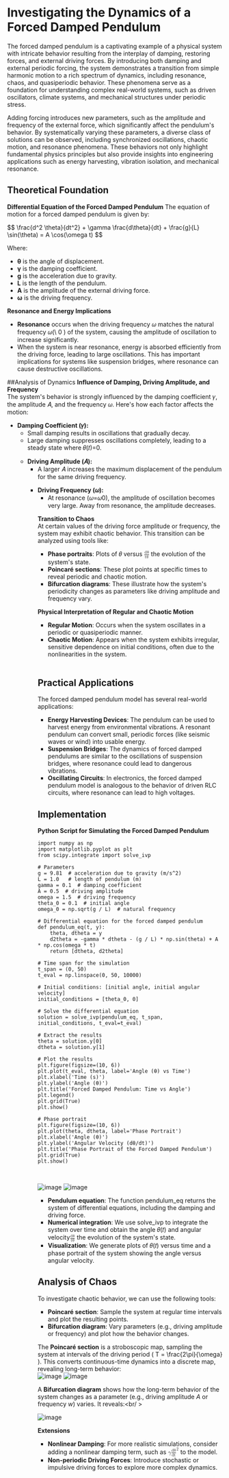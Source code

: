 # Investigating the Dynamics of a Forced Damped Pendulum
The forced damped pendulum is a captivating example of a physical system with intricate behavior resulting from the interplay of damping, restoring forces, and external driving forces. By introducing both damping and external periodic forcing, the system demonstrates a transition from simple harmonic motion to a rich spectrum of dynamics, including resonance, chaos, and quasiperiodic behavior. These phenomena serve as a foundation for understanding complex real-world systems, such as driven oscillators, climate systems, and mechanical structures under periodic stress.

Adding forcing introduces new parameters, such as the amplitude and frequency of the external force, which significantly affect the pendulum's behavior. By systematically varying these parameters, a diverse class of solutions can be observed, including synchronized oscillations, chaotic motion, and resonance phenomena. These behaviors not only highlight fundamental physics principles but also provide insights into engineering applications such as energy harvesting, vibration isolation, and mechanical resonance.

## Theoretical Foundation
<b>Differential Equation of the Forced Damped Pendulum</b>
The equation of motion for a forced damped pendulum is given by:
<p>$$ \frac{d^2 \theta}{dt^2} + \gamma \frac{d\theta}{dt} + \frac{g}{L} \sin(\theta) = A \cos(\omega t) $$</p>

Where:

<ul><li><b>θ</b> is the angle of displacement.</li>
<li><b>γ</b> is the damping coefficient.</li>
<li><b>g</b> is the acceleration due to gravity.</li>
<li><b>L</b> is the length of the pendulum.</li>
<li><b>A</b> is the amplitude of the external driving force.</li>
<li><b>ω</b> is the driving frequency.</li></ul>

<b>Resonance and Energy Implications</b>
<ul><li><b>Resonance</b>  occurs when the driving frequency 𝜔 matches the natural frequency 𝜔(\ 0 ) of the system, causing the amplitude of oscillation to increase significantly.</li>
<li>When the system is near resonance, energy is absorbed efficiently from the driving force, leading to large oscillations. This has important implications for systems like suspension bridges, where resonance can cause destructive oscillations.</li></ul>


##Analysis of Dynamics
<b>Influence of Damping, Driving Amplitude, and Frequency</b><br />
The system's behavior is strongly influenced by the damping coefficient 𝛾, the amplitude 𝐴, and the frequency 𝜔. Here's how each factor affects the motion:
<ul><li><b>Damping Coefficient (𝛾):</b><ul>
<li>Small damping results in oscillations that gradually decay.</li>
<li>Large damping suppresses oscillations completely, leading to a steady state where 𝜃(𝑡)=0.</li></ul>
</li><ul><li><b>Driving Amplitude (𝐴):</b>
<ul><li>A larger 𝐴 increases the maximum displacement of the pendulum for the same driving frequency.</li></ul></li>
<ul><li><b>Driving Frequency (𝜔):</b><ul>
<li>At resonance (𝜔=𝜔0), the amplitude of oscillation becomes very large. Away from resonance, the amplitude decreases.</li></ul></li>

<b>Transition to Chaos</b><br />
At certain values of the driving force amplitude or frequency, the system may exhibit chaotic behavior. This transition can be analyzed using tools like:
<ul><li><b>Phase portraits</b>: Plots of 𝜃 versus  <math xmlns="http://www.w3.org/1998/Math/MathML">
<mfrac>
<mi>dθ</mi>
<mi>tθ</mi>
</mfrac>
</math> the evolution of the system's state.</li>
<li><b>Poincaré sections</b>: These plot points at specific times to reveal periodic and chaotic motion.</li>
<li><b>Bifurcation diagrams</b>: These illustrate how the system's periodicity changes as parameters like driving amplitude and frequency vary.</li>
</ul>

<b>Physical Interpretation of Regular and Chaotic Motion</b>
<ul><li><b>Regular Motion</b>: Occurs when the system oscillates in a periodic or quasiperiodic manner.</li>
<li><b>Chaotic Motion</b>: Appears when the system exhibits irregular, sensitive dependence on initial conditions, often due to the nonlinearities in the system.</li></ul><br />

## Practical Applications
The forced damped pendulum model has several real-world applications:<br />
<ul><li><b>Energy Harvesting Devices</b>: The pendulum can be used to harvest energy from environmental vibrations. A resonant pendulum can convert small, periodic forces (like seismic waves or wind) into usable energy.</li>
<li><b>Suspension Bridges</b>: The dynamics of forced damped pendulums are similar to the oscillations of suspension bridges, where resonance could lead to dangerous vibrations.</li>
<li><b>Oscillating Circuits</b>: In electronics, the forced damped pendulum model is analogous to the behavior of driven RLC circuits, where resonance can lead to high voltages.</li></ul>

## Implementation
<b>Python Script for Simulating the Forced Damped Pendulum</b>
<pre><code class="language-python">import numpy as np
import matplotlib.pyplot as plt
from scipy.integrate import solve_ivp

# Parameters
g = 9.81  # acceleration due to gravity (m/s^2)
L = 1.0   # length of pendulum (m)
gamma = 0.1  # damping coefficient
A = 0.5  # driving amplitude
omega = 1.5  # driving frequency
theta_0 = 0.1  # initial angle
omega_0 = np.sqrt(g / L)  # natural frequency

# Differential equation for the forced damped pendulum
def pendulum_eq(t, y):
    theta, dtheta = y
    d2theta = -gamma * dtheta - (g / L) * np.sin(theta) + A * np.cos(omega * t)
    return [dtheta, d2theta]

# Time span for the simulation
t_span = (0, 50)
t_eval = np.linspace(0, 50, 10000)

# Initial conditions: [initial angle, initial angular velocity]
initial_conditions = [theta_0, 0]

# Solve the differential equation
solution = solve_ivp(pendulum_eq, t_span, initial_conditions, t_eval=t_eval)

# Extract the results
theta = solution.y[0]
dtheta = solution.y[1]

# Plot the results
plt.figure(figsize=(10, 6))
plt.plot(t_eval, theta, label='Angle (θ) vs Time')
plt.xlabel('Time (s)')
plt.ylabel('Angle (θ)')
plt.title('Forced Damped Pendulum: Time vs Angle')
plt.legend()
plt.grid(True)
plt.show()

# Phase portrait
plt.figure(figsize=(10, 6))
plt.plot(theta, dtheta, label='Phase Portrait')
plt.xlabel('Angle (θ)')
plt.ylabel('Angular Velocity (dθ/dt)')
plt.title('Phase Portrait of the Forced Damped Pendulum')
plt.grid(True)
plt.show()
</code></pre><br />
![image](https://github.com/user-attachments/assets/f59c8b87-9b7f-4755-b9a9-05f4ca4ea48c)
![image](https://github.com/user-attachments/assets/0cb5c08f-3408-4911-b720-0f16c8c1f7c5)
<ul><li><b>Pendulum equation</b>: The function pendulum_eq returns the system of differential equations, including the damping and driving force.</li>
<li><b>Numerical integration</b>: We use solve_ivp to integrate the system over time and obtain the angle 𝜃(𝑡) and angular velocity<math xmlns="http://www.w3.org/1998/Math/MathML">
<mfrac>
<mi>dθ</mi>
<mi>tθ</mi>
</mfrac>
</math> the evolution of the system's state.</li>
<li><b>Visualization</b>: We generate plots of 𝜃(𝑡) versus time and a phase portrait of the system showing the angle versus angular velocity.</li></ul>

## Analysis of Chaos
To investigate chaotic behavior, we can use the following tools:<br />
<ul><li><b>Poincaré section</b>: Sample the system at regular time intervals and plot the resulting points.</li>
<li><b>Bifurcation diagram</b>: Vary parameters (e.g., driving amplitude or frequency) and plot how the behavior changes.</li></ul>

The <b>Poincaré section</b> is a stroboscopic map, sampling the system at intervals of the driving period <span class="arithmatex">\( T = \frac{2\pi}{\omega} \)</span>. This converts continuous-time dynamics into a discrete map, revealing long-term behavior:<br />
![image](https://github.com/user-attachments/assets/6398270a-8aeb-4c9c-9073-bfd24b63711c)
![image](https://github.com/user-attachments/assets/74e87fdc-63fc-45a0-8ef9-437fdd23ee76)

A <b>Bifurcation diagram</b> shows how the long-term behavior of the system changes as a parameter (e.g., driving amplitude  $A$ or frequency  $w$) varies. It reveals:<br/ >

![image](https://github.com/user-attachments/assets/537108a8-2590-4bf9-bfee-1c52c1ace167)<br />

<b>Extensions</b><ul>
<li><b>Nonlinear Damping</b>: For more realistic simulations, consider adding a nonlinear damping term, such as <math xmlns="http://www.w3.org/1998/Math/MathML">
<mrow>
<mi>γ</mi>
</mrow>
<msup>
<mrow>
<mfrac>
<mi>dθ</mi>
<mi>dt</mi>
</mfrac>
</mrow>
<mn>2</mn>
</msup>
</mrow>
</math> to the model.</li>
<li><b>Non-periodic Driving Forces</b>: Introduce stochastic or impulsive driving forces to explore more complex dynamics.</li></ul>
